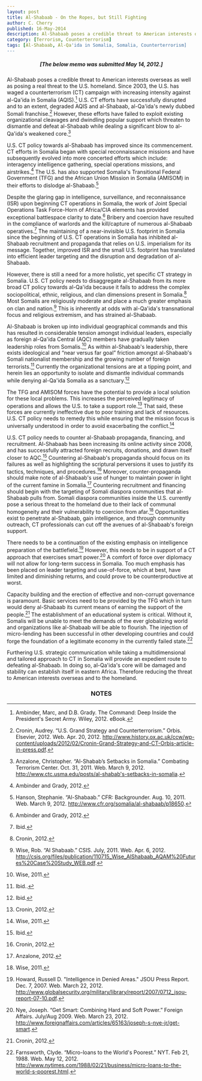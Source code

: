 ```yaml
---
layout: post
title: Al-Shabaab - On the Ropes, but Still Fighting
author: C. Cherry
published: 16-May-2014
description: Al-Shabaab poses a credible threat to American interests overseas as well as posing a real threat to the U.S. homeland. Since 2003, the U.S. has waged a counterterrorism (CT) campaign with increasing intensity against al-Qa'ida in Somalia (AQIS). U.S. CT efforts have successfully disrupted and to an extent, degraded AQIS and al-Shabaab, al-Qa'ida's newly dubbed Somali franchise. However, these efforts have failed to exploit existing organizational cleavages and dwindling popular support which threaten to dismantle and defeat al-Shabaab while dealing a significant blow to al-Qa'ida's weakened core.
category: [Terrorism, Counterterrorism]
tags: [Al-Shabaab, Al-Qa'ida in Somalia, Somalia, Counterterrorism]
---
```


##### <center><strong>[The below memo was submitted May 14, 2012.]</strong></center> #####

Al-Shabaab poses a credible threat to American interests overseas as well as posing a real threat to the U.S. homeland. Since 2003, the U.S. has waged a counterterrorism (CT) campaign with increasing intensity against al-Qa'ida in Somalia (AQIS).[^1] U.S. CT efforts have successfully disrupted and to an extent, degraded AQIS and al-Shabaab, al-Qa'ida's newly dubbed Somali franchise.[^2] However, these efforts have failed to exploit existing organizational cleavages and dwindling popular support which threaten to dismantle and defeat al-Shabaab while dealing a significant blow to al-Qa'ida's weakened core.[^3]

U.S. CT policy towards al-Shabaab has improved since its commencement. CT efforts in Somalia began with special reconnaissance missions and have subsequently evolved into more concerted efforts which include: interagency intelligence gathering, special operations missions, and airstrikes.[^4] The U.S. has also supported Somalia's Transitional Federal Government (TFG) and the African Union Mission in Somalia (AMISOM) in their efforts to dislodge al-Shabaab.[^5]

Despite the glaring gap in intelligence, surveillance, and reconnaissance (ISR) upon beginning CT operations in Somalia, the work of Joint Special Operations Task Force-Horn of Africa/CIA elements has provided exceptional battlespace clarity to date.[^6] Bribery and coercion have resulted in the compliance of warlords and the kill/capture of numerous al-Shabaab operatives.[^7] The maintaining of a near-invisible U.S. footprint in Somalia since the beginning of U.S. CT operations in Somalia has inhibited al-Shabaab recruitment and propaganda that relies on U.S. imperialism for its message. Together, improved ISR and the small U.S. footprint has translated into efficient leader targeting and the disruption and degradation of al-Shabaab.

However, there is still a need for a more holistic, yet specific CT strategy in Somalia. U.S. CT policy needs to disaggregate al-Shabaab from its more broad CT policy towards al-Qa'ida because it fails to address the complex sociopolitical, ethnic, religious, and clan dimensions present in Somalia.[^8] Most Somalis are religiously moderate and place a much greater emphasis on clan and nation.[^9] This is inherently at odds with al-Qa'ida's transnational focus and religious extremism, and has strained al-Shabaab.

Al-Shabaab is broken up into individual geographical commands and this has resulted in considerable tension amongst individual leaders, especially as foreign al-Qa'ida Central (AQC) members have gradually taken leadership roles from Somalis.[^10] As within al-Shabaab's leadership, there exists ideological and “near versus far goal” friction amongst al-Shabaab's Somali nationalist membership and the growing number of foreign terrorists.[^11] Currently the organizational tensions are at a tipping point, and herein lies an opportunity to isolate and dismantle individual commands while denying al-Qa'ida Somalia as a sanctuary.[^12]

The TFG and AMISOM forces have the potential to provide a local solution for these local problems. This increases the perceived legitimacy of operations and allows the U.S. to take a support role.[^13] That said, these forces are currently ineffective due to poor training and lack of resources. U.S. CT policy needs to remedy this while ensuring that the mission focus is universally understood in order to avoid exacerbating the conflict.[^14]

U.S. CT policy needs to counter al-Shabaab propaganda, financing, and recruitment. Al-Shabaab has been increasing its online activity since 2008, and has successfully attracted foreign recruits, donations, and drawn itself closer to AQC.[^15] Countering al-Shabaab's propaganda should focus on its failures as well as highlighting the scriptural perversions it uses to justify its tactics, techniques, and procedures.[^16] Moreover, counter-propaganda should make note of al-Shabaab's use of hunger to maintain power in light of the current famine in Somalia.[^17] Countering recruitment and financing should begin with the targeting of Somali diaspora communities that al-Shabaab pulls from. Somali diaspora communities inside the U.S. currently pose a serious threat to the homeland due to their lack of communal homogeneity and their vulnerability to coercion from afar.[^18] Opportunities exist to penetrate al-Shabaab, gain intelligence, and through community outreach, CT professionals can cut off the avenues of al-Shabaab's foreign support.

There needs to be a continuation of the existing emphasis on intelligence preparation of the battlefield.[^19] However, this needs to be in support of a CT approach that exercises smart power.[^20] A comfort of force over diplomacy will not allow for long-term success in Somalia. Too much emphasis has been placed on leader targeting and use-of-force, which at best, have limited and diminishing returns, and could prove to be counterproductive at worst.

Capacity building and the erection of effective and non-corrupt governance is paramount. Basic services need to be provided by the TFG which in turn would deny al-Shabaab its current means of earning the support of the people.[^21] The establishment of an educational system is critical. Without it, Somalis will be unable to meet the demands of the ever globalizing world and organizations like al-Shabaab will be able to flourish. The injection of micro-lending has been successful in other developing countries and could forge the foundation of a legitimate economy in the currently failed state.[^22]

Furthering U.S. strategic communication while taking a multidimensional and tailored approach to CT in Somalia will provide an expedient route to defeating al-Shabaab. In doing so, al-Qa'ida's core will be damaged and stability can establish itself in eastern Africa. Therefore reducing the threat to American interests overseas and to the homeland.

### <center>NOTES</center> ###

[^1]: Ambinder, Marc, and D.B. Grady. The Command: Deep Inside the President's Secret Army. Wiley, 2012. eBook.

[^2]: Cronin, Audrey. “U.S. Grand Strategy and Counterterrorism.” Orbis. Elsevier, 2012. Web. Apr. 20, 2012. http://www.history.ox.ac.uk/ccw/wp-content/uploads/2012/02/Cronin-Grand-Strategy-and-CT-Orbis-article-in-press.pdf.

[^3]: Anzalone, Christopher. “Al-Shabab’s Setbacks in Somalia.” Combating Terrorism Center. Oct. 31, 2011. Web. March 9, 2012. http://www.ctc.usma.edu/posts/al-shabab's-setbacks-in-somalia.

[^4]: Ambinder and Grady, 2012.

[^5]: Hanson, Stephanie. “Al-Shabaab.” CFR: Backgrounder. Aug. 10, 2011. Web. March 9, 2012. http://www.cfr.org/somalia/al-shabaab/p18650.

[^6]: Ambinder and Grady, 2012.

[^7]: Ibid.

[^8]: Cronin, 2012.

[^9]: Wise, Rob. “Al Shabaab.” CSIS. July, 2011. Web. Apr. 6, 2012. http://csis.org/files/publication/110715_Wise_AlShabaab_AQAM%20Futures%20Case%20Study_WEB.pdf.

[^10]: Wise, 2011.

[^11]: Ibid..

[^12]: Ibid.

[^13]: Cronin, 2012.

[^14]: Wise, 2011.

[^15]: Ibid.

[^16]: Cronin, 2012.

[^17]: Anzalone, 2012.

[^18]: Wise, 2011.

[^19]: Howard, Russell D. "Intelligence in Denied Areas." JSOU Press Report. Dec. 7, 2007. Web. March 22, 2012. http://www.globalsecurity.org/military/library/report/2007/0712_jsou-report-07-10.pdf.

[^20]: Nye, Joseph. “Get Smart: Combining Hard and Soft Power.” Foreign Affairs. July/Aug 2009. Web. March 23, 2012. http://www.foreignaffairs.com/articles/65163/joseph-s-nye-jr/get-smart.

[^21]: Cronin, 2012.

[^22]: Farnsworth, Clyde. “Micro-loans to the World's Poorest.” NYT. Feb 21, 1988. Web. May 12, 2012. http://www.nytimes.com/1988/02/21/business/micro-loans-to-the-world-s-poorest.html.
